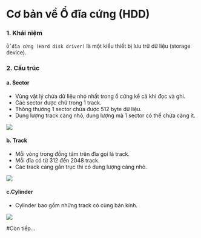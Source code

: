 # Cơ bản về Ổ đĩa cứng (HDD)

### 1. Khái niệm

`Ổ đĩa cứng (Hard disk driver)` là một kiểu thiết bị lưu trữ dữ liệu (storage device).

### 2. Cấu trúc

#### a. Sector

- Vùng vật lý chứa dữ liệu nhỏ nhất trong ổ cứng kể cả khi đọc và ghi.
- Các sector được chứ trong 1 track.
- Thông thường 1 sector chứa được 512 byte dữ liệu.
- Dung lượng track càng nhỏ, dung lượng mà 1 sector có thể chứa càng ít.
<img src="http://i.imgur.com/jT9swOg.png" />

#### b. Track

- Mỗi vòng trong đồng tâm trên đĩa gọi là track.
- Mỗi đĩa có từ 312 đến 2048 track.
- Các track càng gần trục thì có dung lượng càng nhỏ.
<img src="http://i.imgur.com/Z8OFFSf.png" />


#### c.Cylinder

- Cylinder bao gồm những track có cùng bán kính.
<img src="http://i.imgur.com/KMCueQG.png" />

#Còn tiếp...
